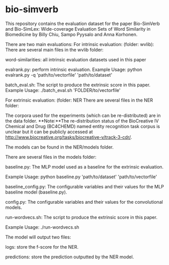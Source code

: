 # bio-simverb
This repository contains the evaluation dataset for the paper Bio-SimVerb and Bio-SimLex: Wide-coverage Evaluation Sets of Word Similarity in Biomedicine by Billy Chiu, Sampo Pyysalo and Anna Korhonen.

There are two main evaluations: 
For intrinsic evaluation: (folder: wvlib): 
There are several main files in the wvlib folder:

word-similarities: all intrinsic evaluation datasets used in this paper

evalrank.py: perform intrinsic evaluation.
Example Usage: python evalrank.py -q 'path/to/vectorfile' 'path/to/dataset' 

batch_eval.sh: The script to produce the extrinsic score in this paper. 
Example Usage: ./batch_eval.sh 'FOLDER/to/vectorfile'

For extrinsic evaluation: (folder: NER
There are several files in the NER folder:

The corpora used for the experiments (which can be re-distributed) are in the data folder.
**Note:**The re-distribution status of the BioCreative IV Chemical and Drug (BC4CHEMD) named entity recognition task corpus is unclear but it can be publicly accessed at http://www.biocreative.org/tasks/biocreative-v/track-3-cdr/.

The models can be found in the NER/models folder.

There are several files in the models folder:

baseline.py: The MLP model used as a baseline for the extrinsic evaluation.

Example Usage: python baseline.py 'path/to/dataset' 'path/to/vectorfile'

baseline_config.py: The configurable variables and their values for the MLP baseline model (baseline.py).

config.py: The configurable variables and their values for the convolutional models.

run-wordvecs.sh: The script to produce the extrinsic score in this paper. 


Example Usage: ./run-wordvecs.sh

The model will output two files:

logs: store the f-score for the NER. 

predictions: store the prediction outputted by the NER model.
